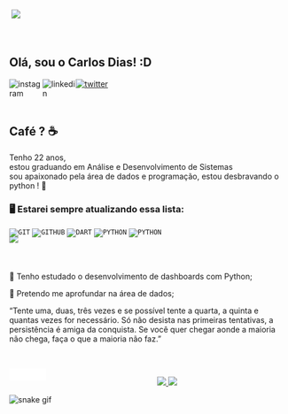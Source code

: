 <img align="right" width="500px" style="margin-top:-20px" src="https://i.ibb.co/0QBM271/png-transparent-brain-artificial-neural-network-deep-learning-neuron-artificial-intelligence-human-b.png">

</br>
</br>

<div dsplay="inline-block">
 
 <h2 align="left">Olá, sou o Carlos Dias! :D</h2>
 <a href="https://www.instagram.com/__carlos.dias/">
    <img align="left" width="60px" src="https://i.ibb.co/Pm3gpSS/icons8-instagram-logo-100.png" alt="instagram" style="vertical-align:top;">
  </a> 
  <a href="https://www.linkedin.com/in/carlos-dias-3213911a0/">
    <img align="left" width="60px" src="https://i.ibb.co/hgcMbwT/icons8-linkedin-logo-100.png" alt="linkedin" style="vertical-align:top;">
  </a>
  <a href="https://twitter.com/__Carlos_dias">
    <img width="60px" src="https://i.ibb.co/nkCPSrW/icons8-twitter-logo-100.png" alt="twitter" style="vertical-align:top;">
  </a>
</div>





</br>
</br>

## Café ? ☕

Tenho 22 anos, <br>estou graduando em Análise e Desenvolvimento de Sistemas <br>sou apaixonado pela área de dados e programação, estou desbravando o python ! 🐍



### 🖥️ Estarei sempre atualizando essa lista:
<code><img width="40px" src="https://cdn.jsdelivr.net/gh/devicons/devicon/icons/git/git-original.svg" title = "GIT"/></code>
<code><img width="40px" src="https://cdn.jsdelivr.net/gh/devicons/devicon/icons/github/github-original.svg" title = "GITHUB"/></code>
<code><img width="40px" src="https://cdn.jsdelivr.net/gh/devicons/devicon/icons/dart/dart-original.svg" title = "DART"/></code>
<code><img width="40px" src="https://cdn.jsdelivr.net/gh/devicons/devicon/icons/python/python-original.svg" title = "PYTHON"/></code>
<code><img width="40px" src="https://cdn.jsdelivr.net/gh/devicons/devicon/icons/flutter/flutter-original.svg" title = "PYTHON"/></code>

<img align="right" width="550px" style="margin-top:-20px" src="https://cdn-images-1.medium.com/fit/t/1600/480/1*U45jQo1WplnCynD9NN6_AQ.gif">
</br>
</br>
<div display="inline-block">
 <p align="left">🐍 Tenho estudado o desenvolvimento de dashboards com Python;</p>
 <p align="left">🎲 Pretendo me aprofundar na área de dados;</p>
 <p align="left">“Tente uma, duas, três vezes e se possível tente a quarta, a quinta e quantas vezes for necessário. Só não desista nas primeiras tentativas, a persistência é amiga da conquista. Se você quer chegar aonde a maioria não chega, faça o que a maioria não faz.”</p>
</div>

</br>

<a href="https://www.instagram.com/__carlos.dias/" target="_blank"><img align="left" alt="Instagram" width="22px" src="https://github.com/Aakarsh-B/trying-repos/blob/master/insta.svg" />
<a href="https://twitter.com/__carlos_dias" target="_blank"><img align="left" alt="Twitter" width="22px" src="https://github.com/Aakarsh-B/trying-repos/blob/master/twitter.svg" />
<a href="https://www.linkedin.com/in/carlos-dias-3213911a0/" target="_blank"><img align="left" alt="LinkedIn" width="22px" src="https://github.com/Aakarsh-B/trying-repos/blob/master/linkedin.svg" />


##
<p align="center">
<a href="https://github.com/carlosdias-ctrl">
  <img height="180em" src="https://github-readme-stats.vercel.app/api/top-langs/?username=carlosdias-ctrl&layout=compact&langs_count=7&theme=dracula"/>
  <img height="180em" src="https://github-readme-stats.vercel.app/api?username=carlosdias-ctrl&show_icons=true&theme=dracula&include_all_commits=true&count_private=true"/>
</a>
</p>

 ![snake gif](https://github.com/carlosdias-ctrl/carlosdias-ctrl/blob/output/github-contribution-grid-snake.svg)
 
  
  


